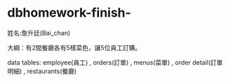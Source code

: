 # dbhomework-finish-

姓名:詹升廷(Bai_chan)

大綱：有2間餐廳各有5樣菜色，讓5位員工訂購。

data tables: employee(員工) , orders(訂單) , menus(菜單) , order detail(訂單明細) , restaurants(餐廳)
